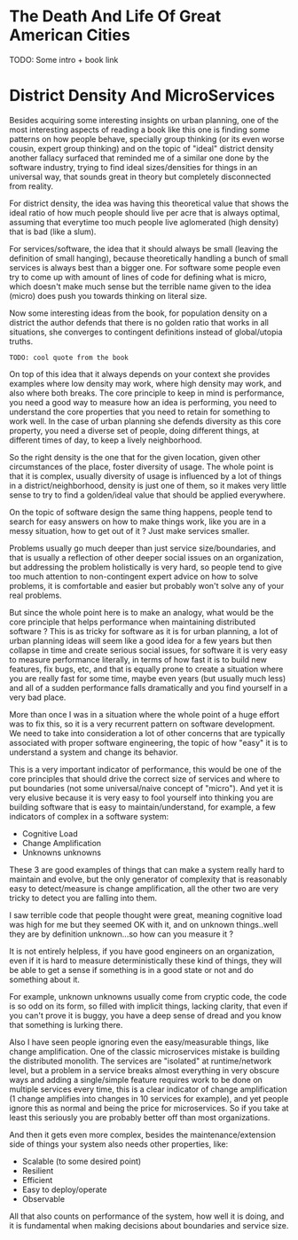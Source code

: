 # The Death And Life Of Great American Cities

TODO: Some intro + book link

# District Density And MicroServices

Besides acquiring some interesting insights on urban planning,
one of the most interesting aspects of reading a book like this one
is finding some patterns on how people behave, specially group
thinking (or its even worse cousin, expert group thinking) and
on the topic of "ideal" district density another fallacy surfaced
that reminded me of a similar one done by the software industry,
trying to find ideal sizes/densities for things in an universal
way, that sounds great in theory but completely disconnected from
reality.

For district density, the idea was having this theoretical value
that shows the ideal ratio of how much people should live per
acre that is always optimal, assuming that everytime too much
people live aglomerated (high density) that is bad (like a slum). 

For services/software, the idea that it should always be small
(leaving the definition of small hanging), because theoretically
handling a bunch of small services is always best than a bigger one.
For software some people even try to come up with amount of lines of
code for defining what is micro, which doesn't make much sense but
the terrible name given to the idea (micro) does push you towards
thinking on literal size.

Now some interesting ideas from the book, for population density on
a district the author defends that there is no golden ratio that
works in all situations, she converges to contingent definitions
instead of global/utopia truths.

```
TODO: cool quote from the book
```

On top of this idea that it always depends on your context she
provides examples where low density may work, where high density
may work, and also where both breaks. The core principle to keep
in mind is performance, you need a good way to measure how an
idea is performing, you need to understand the core properties
that you need to retain for something to work well. In the case
of urban planning she defends diversity as this core property,
you need a diverse set of people, doing different things, at
different times of day, to keep a lively neighborhood.

So the right density is the one that for the given location,
given other circumstances of the place, foster diversity of usage.
The whole point is that it is complex, usually diversity of usage
is influenced by a lot of things in a district/neighborhood, density
is just one of them, so it makes very little sense to try to find
a golden/ideal value that should be applied everywhere.

On the topic of software design the same thing happens, people tend
to search for easy answers on how to make things work, like you are in
a messy situation, how to get out of it ? Just make services smaller.

Problems usually go much deeper than just service size/boundaries,
and that is usually a reflection of other deeper social issues
on an organization, but addressing the problem holistically is very
hard, so people tend to give too much attention to non-contingent
expert advice on how to solve problems, it is comfortable and easier
but probably won't solve any of your real problems.

But since the whole point here is to make an analogy, what would be the
core principle that helps performance when maintaining distributed
software ? This is as tricky for software as it is for urban planning,
a lot of urban planning ideas will seem like a good idea for a few years
but then collapse in time and create serious social issues, for software
it is very easy to measure performance literally, in terms of how fast
it is to build new features, fix bugs, etc, and that is equally prone
to create a situation where you are really fast for some time, maybe even
years (but usually much less) and all of a sudden performance falls
dramatically and you find yourself in a very bad place.

More than once I was in a situation where the whole point of a huge effort
was to fix this, so it is a very recurrent pattern on software development.
We need to take into consideration a lot of other concerns that are
typically associated with proper software engineering, the topic of
how "easy" it is to understand a system and change its behavior.

This is a very important indicator of performance, this would be one of the
core principles that should drive the correct size of services and where
to put boundaries (not some universal/naive concept of "micro"). And yet
it is very elusive because it is very easy to fool yourself into thinking
you are building software that is easy to maintain/understand, for example,
a few indicators of complex in a software system:

* Cognitive Load
* Change Amplification
* Unknowns unknowns

These 3 are good examples of things that can make a system really hard
to maintain and evolve, but the only generator of complexity that is reasonably
easy to detect/measure is change amplification, all the other two are very
tricky to detect you are falling into them.

I saw terrible code that people thought were great, meaning cognitive load was high
for me but they seemed OK with it, and on unknown things..well they are by definition
unknown...so how can you measure it ?

It is not entirely helpless, if you have good engineers on an organization, even
if it is hard to measure deterministically these kind of things, they will be
able to get a sense if something is in a good state or not and do something
about it.

For example, unknown unknowns usually come from cryptic code, the
code is so odd on its form, so filled with implicit things, lacking clarity,
that even if you can't prove it is buggy, you have a deep sense of dread
and you know that something is lurking there.

Also I have seen people ignoring even the easy/measurable things, like
change amplification. One of the classic microservices mistake is building
the distributed monolith. The services are "isolated" at runtime/network level,
but a problem in a service breaks almost everything in very obscure ways and
adding a single/simple feature requires work to be done on multiple services
every time, this is a clear indicator of change amplification (1 change amplifies
into changes in 10 services for example), and yet people ignore this as normal
and being the price for microservices. So if you take at least this seriously
you are probably better off than most organizations.

And then it gets even more complex, besides the maintenance/extension side
of things your system also needs other properties, like:

* Scalable (to some desired point)
* Resilient
* Efficient
* Easy to deploy/operate
* Observable

All that also counts on performance of the system, how well it is doing,
and it is fundamental when making decisions about boundaries and service
size.
